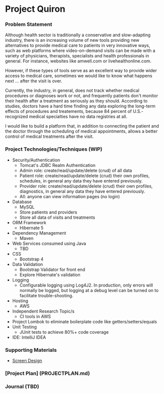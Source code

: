 # Project Quiron

### Problem Statement
Although health sector is traditionally a conservative and slow-adapting industry, there is an increasing volume of new tools providing new alternatives to provide medical care to patients in very innovative ways, such as web platforms where video-on-demand visits can be made with a variety of physicians, therapists, specialists and health professionals in general. For instance, websites like amwell.com or livehealthonline.com.

However, if these types of tools serve as an excellent way to provide wider access to medical care, sometimes we would like to know what happens next ... after the visit is over.

Currently, the industry, in general, does not track whether medical procedures or diagnoses work or not, and frequently patients don't monitor their health after a treatment as seriously as they should.
According to studies, doctors have a hard time finding any data exploring the long-term effects of procedures and treatements, because 84 percent of U.S.-recognized medical specialties have no data registries at all.

I would like to build a platform that, in addition to connecting the patient and the doctor through the scheduling of medical appointments, allows a better control of medical treatments after the visit.

### Project Technologies/Techniques (WIP)
* Security/Authentication
    * Tomcat's JDBC Realm Authentication
    * Admin role: create/read/update/delete (crud) of all data
    * Patient role: create/read/update/delete (crud) their own profiles, schedules, in general any data they have entered previously.
    * Provider role: create/read/update/delete (crud) their own profiles, diagnostics, in general any data they have entered previously.
    * All: anyone can view information pages (no login)
* Database
    * MySQL
    * Store patients and providers
    * Store all data of visits and treatments
* ORM Framework
    * Hibernate 5
* Dependency Management
    * Maven
* Web Services consumed using Java
    * TBD
* CSS
    * Bootstrap 4
* Data Validation
    * Bootstrap Validator for front end
    * Explore Hibernate's validation
* Logging
    * Configurable logging using Log4J2. In production, only errors will normally be logged, but logging at a debug level can be turned on to facilitate trouble-shooting.
* Hosting
    * AWS
* Independent Research Topic/s
    * CI tools in AWS
* Project Lombok to eliminate boilerplate code like getters/setters/equals
* Unit Testing
    * JUnit tests to achieve 80%+ code coverage
* IDE: IntelliJ IDEA

### Supporting Materials
* [Screen Design](docs/design/Screens.md)

### [Project Plan] (PROJECTPLAN.md)

### Journal (TBD)


